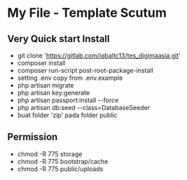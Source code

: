 # My File - Template Scutum

## Very Quick start Install
- git clone 'https://gitlab.com/iqbaltc13/tes_digimaasia.git'
- composer install
- composer run-script post-root-package-install
- setting .env copy from .env.example
- php artisan migrate
- php artisan key:generate
- php artisan passport:install --force
- php artisan db:seed --class=DatabaseSeeder
- buat folder 'zip' pada folder public

## Permission
- chmod -R 775 storage
- chmod -R 775 bootstrap/cache
- chmod -R 775 public/uploads